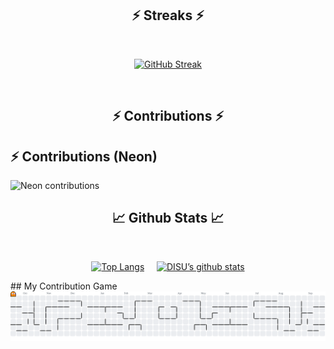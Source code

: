 <h2 align="center">⚡ Streaks ⚡</h2>
<br />
<p align=center>
  <div align=center>
    <a href="https://git.io/streak-stats"><img src="https://streak-stats.demolab.com?user=disumakadiya&theme=highcontrast&card_width=900&card_height=300" alt="GitHub Streak" /></a>
  </div>
</p>
<p align=center>
  <br>
  <h2 align="center">⚡ Contributions ⚡</h2>
 
   ## ⚡ Contributions (Neon)

<picture>
  <img alt="Neon contributions" src="https://raw.githubusercontent.com/Disumakadiya/Disumakadiya/output/neon-contributions.png">
</picture>
   <br>
</p>
<div align="center">  
<h2>📈 Github Stats 📈</h2>
<br>
  
 [![Top Langs](https://github-readme-stats.vercel.app/api/top-langs/?username=disumakadiya&theme=radical)](https://github.com/disumakadiya)&nbsp;&nbsp;&nbsp;&nbsp;  [![DISU’s github stats](https://github-readme-stats.vercel.app/api?username=disumakadiya&theme=radical)](https://github.com/disumakadiya)

</div>
## My Contribution Game

<picture>
  <source media="(prefers-color-scheme: dark)" srcset="https://raw.githubusercontent.com/Disumakadiya/Disumakadiya/output/pacman-contribution-graph-dark.svg">
  <source media="(prefers-color-scheme: light)" srcset="https://raw.githubusercontent.com/Disumakadiya/Disumakadiya/output/pacman-contribution-graph.svg">
  <img alt="Pac-Man contribution graph" src="https://raw.githubusercontent.com/Disumakadiya/Disumakadiya/output/pacman-contribution-graph.svg">
</picture>




